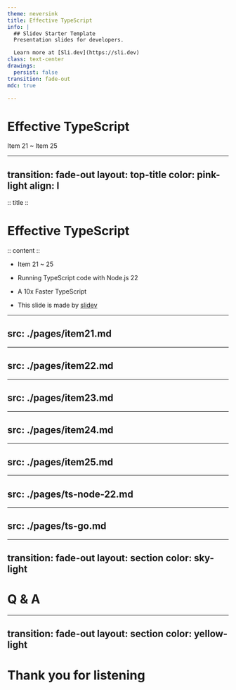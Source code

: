 ```yaml
---
theme: neversink
title: Effective TypeScript
info: |
  ## Slidev Starter Template
  Presentation slides for developers.

  Learn more at [Sli.dev](https://sli.dev)
class: text-center
drawings:
  persist: false
transition: fade-out
mdc: true

---
```


# Effective TypeScript

Item 21 ~ Item 25

<ChiikawaX3 />
<style>
.slidev-layout.cover h1, .slidev-layout.cover h2, .slidev-layout.cover h3 {
  border-bottom: 1px solid #ec4899;
}
</style>

---
transition: fade-out
layout: top-title
color: pink-light
align: l
---

:: title ::

# Effective TypeScript

:: content ::

- Item 21 ~ 25

- Running TypeScript code with Node.js 22

- A 10x Faster TypeScript

- This slide is made by <a href="https://sli.dev/" target="_blank">slidev</a>

<Sit />

---
src: ./pages/item21.md
---

---
src: ./pages/item22.md
---

---
src: ./pages/item23.md
---

---
src: ./pages/item24.md
---

---
src: ./pages/item25.md
---

---
src: ./pages/ts-node-22.md
---

---
src: ./pages/ts-go.md
---

---
transition: fade-out
layout: section
color: sky-light
---

# Q & A

---
transition: fade-out
layout: section
color: yellow-light
---

# Thank you for listening
